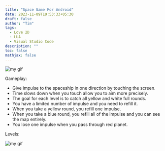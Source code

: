 ```yaml
---
title: "Space Game For Android"
date: 2023-11-09T19:53:33+05:30
draft: false
author: "Tim"
tags:
  - Love 2D 
  - LUA
  - Visual Studio Code
description: ""
toc: false
mathjax: false
---
```




![my gif](/images/astragameplay.gif)


Gameplay:

  - Give impulse to the spaceship in one direction by touching the screen.
  - Time slows down when you touch allow you to aim more precisely.
  - The goal for each level is to catch all yellow and white full rounds.
  - You have a limited number of impulse and you need to refill it.
  - When you take a yellow round, you refill one impulse.
  - When you take a blue round, you refill all of the impulse and you can see the map entirely.
  - You lose one impulse when you pass through red planet.

Levels:



![my gif](/images/astralvl.gif)




